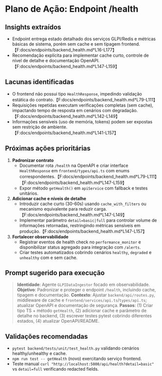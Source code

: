 # Plano de Ação: Endpoint /health

## Insights extraídos
- Endpoint entrega estado detalhado dos serviços GLPI/Redis e métricas básicas de sistema, porém sem cache e sem tipagem frontend.【F:docs/endpoints/backend_health.md†L16-L177】
- Recomendação explícita para implementar cache curto, controle de nível de detalhe e documentação OpenAPI.【F:docs/endpoints/backend_health.md†L147-L159】

## Lacunas identificadas
- O frontend não possui tipo `HealthResponse`, impedindo validação estática do contrato.【F:docs/endpoints/backend_health.md†L79-L111】
- Requisições repetidas executam verificações completas (sem cache), impactando tempo de resposta em cenários com degradação.【F:docs/endpoints/backend_health.md†L142-L149】
- Informações sensíveis (uso de memória, tokens) podem ser expostas sem restrição de ambiente.【F:docs/endpoints/backend_health.md†L141-L157】

## Próximas ações prioritárias
1. **Padronizar contrato**  
   - Documentar rota `/health` na OpenAPI e criar interface `HealthResponse` em `frontend/types/api.ts` com enums correspondentes.【F:docs/endpoints/backend_health.md†L79-L111】【F:docs/endpoints/backend_health.md†L147-L159】
   - Expor método `getHealth()` em `apiService` com fallback e testes unitários.
2. **Adicionar cache e níveis de detalhe**  
   - Introduzir cache curto (30-60s) usando `cache_with_filters` ou mecanismo equivalente para reduzir carga.【F:docs/endpoints/backend_health.md†L147-L149】
   - Implementar parâmetro `detail=basic|full` para controlar volume de informações retornadas, restringindo métricas sensíveis em produção.【F:docs/endpoints/backend_health.md†L147-L157】
3. **Fortalecer observabilidade**  
   - Registrar eventos de health check no `performance_monitor` e disponibilizar status agregado para integração com `/alerts`.
   - Criar testes automatizados cobrindo cenários `healthy`, `degraded` e `unhealthy` com e sem cache.

## Prompt sugerido para execução
> **Identidade**: Agente `GLPIDataIngestor` focado em observabilidade.
> **Objetivo**: Padronizar e proteger o endpoint `/health`, incluindo cache, tipagem e documentação.
> **Contexto**: Ajustar `backend/api/routes.py`, middleware de cache e `frontend/services/api.ts`/`types/api.ts`; atualizar OpenAPI e documentação de segurança.
> **Passos**: (1) Criar tipo TS + método `getHealth`, (2) adicionar cache e parâmetro de detalhe no backend, (3) escrever testes pytest cobrindo diferentes estados, (4) atualizar OpenAPI/README.

## Validações recomendadas
- `pytest backend/tests/unit/test_health.py` validando cenários healthy/unhealthy e cache.
- `npm run test -- getHealth` (novo) exercitando serviço frontend.
- Teste manual `curl "http://localhost:5000/api/health?detail=basic"` vs `detail=full` verificando redacted fields.
